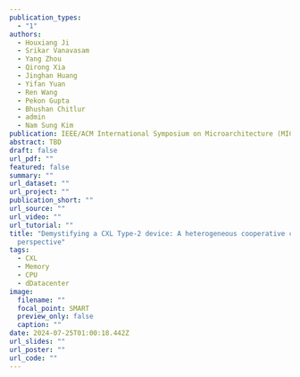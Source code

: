 ```yaml
---
publication_types:
  - "1"
authors:
  - Houxiang Ji
  - Srikar Vanavasam
  - Yang Zhou
  - Qirong Xia
  - Jinghan Huang
  - Yifan Yuan
  - Ren Wang
  - Pekon Gupta
  - Bhushan Chitlur
  - admin
  - Nam Sung Kim
publication: IEEE/ACM International Symposium on Microarchitecture (MICRO, accepted)
abstract: TBD
draft: false
url_pdf: ""
featured: false
summary: ""
url_dataset: ""
url_project: ""
publication_short: ""
url_source: ""
url_video: ""
url_tutorial: ""
title: "Demystifying a CXL Type-2 device: A heterogeneous cooperative computing
  perspective"
tags:
  - CXL
  - Memory
  - CPU
  - dDatacenter
image:
  filename: ""
  focal_point: SMART
  preview_only: false
  caption: ""
date: 2024-07-25T01:00:18.442Z
url_slides: ""
url_poster: ""
url_code: ""
---
```

